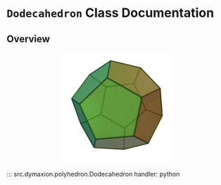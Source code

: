 # `Dodecahedron` Class Documentation

## Overview

<p align="center">
    <img src="assets/image/polyhedra/dodecahedron.gif" width="50%" height="50%" alt="Dodecahedron">
</p>


::: src.dymaxion.polyhedron.Dodecahedron
    handler: python